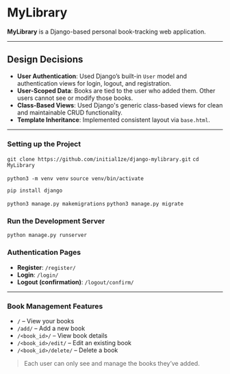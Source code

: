 # MyLibrary

**MyLibrary** is a Django-based personal book-tracking web application.

---

## Design Decisions

- **User Authentication**: Used Django’s built-in `User` model and authentication views for login, logout, and registration.
- **User-Scoped Data**: Books are tied to the user who added them. Other users cannot see or modify those books.
- **Class-Based Views**: Used Django's generic class-based views for clean and maintainable CRUD functionality.
- **Template Inheritance**: Implemented consistent layout via `base.html`.

---

### Setting up the Project

`git clone https://github.com/initial1ze/django-mylibrary.git`
`cd MyLibrary`

`python3 -m venv venv`
`source venv/bin/activate`  

`pip install django`

`python3 manage.py makemigrations`
`python3 manage.py migrate`

### Run the Development Server

`python manage.py runserver`

###  Authentication Pages

- **Register**: `/register/`
- **Login**: `/login/`
- **Logout (confirmation)**: `/logout/confirm/`

---

###  Book Management Features

- `/` – View your books
- `/add/` – Add a new book
- `/<book_id>/` – View book details
- `/<book_id>/edit/` – Edit an existing book
- `/<book_id>/delete/` – Delete a book

> Each user can only see and manage the books they’ve added.
